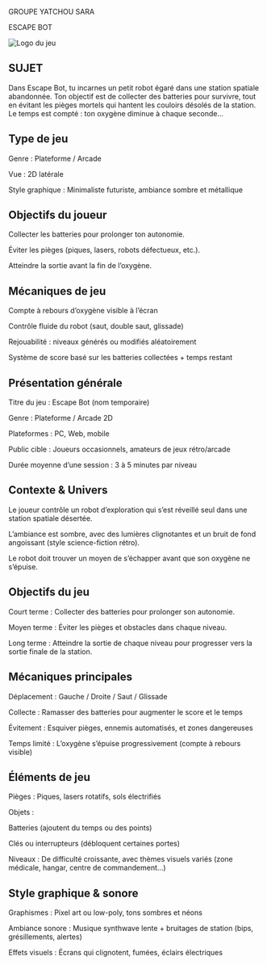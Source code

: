 GROUPE    YATCHOU SARA 

ESCAPE BOT

![Logo du jeu ](C:\Users\ysara\Desktop\JEUX\2.identité\logo)



## SUJET 
Dans Escape Bot, tu incarnes un petit robot égaré dans une station spatiale abandonnée. Ton objectif est de collecter des batteries pour survivre, tout en évitant les pièges mortels qui hantent les couloirs désolés de la station. Le temps est compté : ton oxygène diminue à chaque seconde…


## Type de jeu

Genre : Plateforme / Arcade

Vue : 2D latérale

Style graphique : Minimaliste futuriste, ambiance sombre et métallique

## Objectifs du joueur

Collecter les batteries pour prolonger ton autonomie.

Éviter les pièges (piques, lasers, robots défectueux, etc.).

Atteindre la sortie avant la fin de l’oxygène.

## Mécaniques de jeu

Compte à rebours d’oxygène visible à l’écran

Contrôle fluide du robot (saut, double saut, glissade)

Rejouabilité : niveaux générés ou modifiés aléatoirement

Système de score basé sur les batteries collectées + temps restant



## Présentation générale
Titre du jeu : Escape Bot (nom temporaire)

Genre : Plateforme / Arcade 2D

Plateformes : PC, Web, mobile

Public cible : Joueurs occasionnels, amateurs de jeux rétro/arcade

Durée moyenne d’une session : 3 à 5 minutes par niveau

## Contexte & Univers
Le joueur contrôle un robot d’exploration qui s’est réveillé seul dans une station spatiale désertée.

L’ambiance est sombre, avec des lumières clignotantes et un bruit de fond angoissant (style science-fiction rétro).

Le robot doit trouver un moyen de s’échapper avant que son oxygène ne s’épuise.

## Objectifs du jeu
Court terme : Collecter des batteries pour prolonger son autonomie.

Moyen terme : Éviter les pièges et obstacles dans chaque niveau.

Long terme : Atteindre la sortie de chaque niveau pour progresser vers la sortie finale de la station.

## Mécaniques principales
Déplacement : Gauche / Droite / Saut / Glissade

Collecte : Ramasser des batteries pour augmenter le score et le temps

Évitement : Esquiver pièges, ennemis automatisés, et zones dangereuses

Temps limité : L’oxygène s’épuise progressivement (compte à rebours visible)

## Éléments de jeu
Pièges : Piques, lasers rotatifs, sols électrifiés

Objets :

Batteries (ajoutent du temps ou des points)

Clés ou interrupteurs (débloquent certaines portes)

Niveaux : De difficulté croissante, avec thèmes visuels variés (zone médicale, hangar, centre de commandement…)

##  Style graphique & sonore
Graphismes : Pixel art ou low-poly, tons sombres et néons

Ambiance sonore : Musique synthwave lente + bruitages de station (bips, grésillements, alertes)

Effets visuels : Écrans qui clignotent, fumées, éclairs électriques